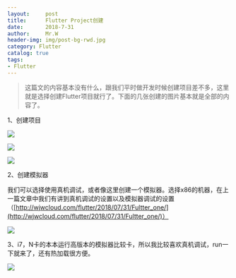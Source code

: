 ```yaml
---
layout:     post                  
title:      Flutter Project创建     
date:       2018-7-31             
author:     Mr.W                   
header-img: img/post-bg-rwd.jpg  
category: Flutter   
catalog: true  
tags:                             
- Flutter 
---
```


> 这篇文的内容基本没有什么，跟我们平时做开发时候创建项目差不多，这里就是选择创建Flutter项目就行了。下面的几张创建的图片基本就是全部的内容了。

1、创建项目

![](https://gitee.com/wjw0215/blog_gitalk/raw/master/2018/8-1/1.png)

![](https://gitee.com/wjw0215/blog_gitalk/raw/master/2018/8-1/2.png)

![](https://gitee.com/wjw0215/blog_gitalk/raw/master/2018/8-1/3.png)

2、创建模拟器

我们可以选择使用真机调试，或者像这里创建一个模拟器。选择x86的机器，在上一篇文章中我们有讲到真机调试的设置以及模拟器调试的设置（[http://wjwcloud.com/flutter/2018/07/31/Fultter_one/](http://wjwcloud.com/flutter/2018/07/31/Fultter_one/)）

![](https://gitee.com/wjw0215/blog_gitalk/raw/master/2018/8-1/4.png)

3、i7，N卡的本本运行高版本的模拟器比较卡，所以我比较喜欢真机调试，run一下就来了，还有热加载很方便。

![](https://gitee.com/wjw0215/blog_gitalk/raw/master/2018/8-1/5.png)


